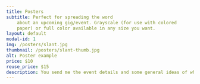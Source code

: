 ```yaml
---
title: Posters
subtitle: Perfect for spreading the word
    about an upcoming gig/event. Grayscale (for use with colored
    paper) or full color available in any size you want.
layout: default
modal-id: 1
img: /posters/slant.jpg
thumbnail: /posters/slant-thumb.jpg
alt: Poster example
price: $10
reuse_price: $15
description: You send me the event details and some general ideas of what you want and I'll make a poster for you! See something in the portfolio you like? Let me know. Posters have a flat fee of $10, which gets you a PDF file for printing at your local copy shop. For an extra $5 I'll send you a template in whatever format you want so that you can reuse the same design and just fill in the details yourself. What a deal!
---
```

